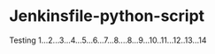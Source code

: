 # Jenkinsfile-python-script

Testing 1...2...3...4...5...6...7...8....8...9...10..11...12..13...14


